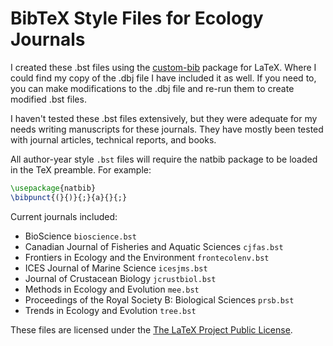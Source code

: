 # BibTeX Style Files for Ecology Journals

I created these .bst files using the [custom-bib] package for LaTeX. Where
I could find my copy of the .dbj file I have included it as well. If you need
to, you can make modifications to the .dbj file and re-run them to create
modified .bst files.

I haven't tested these .bst files extensively, but they were adequate for my
needs writing manuscripts for these journals. They have mostly been tested with
journal articles, technical reports, and books.

All author-year style `.bst` files will require the natbib package to be loaded in the TeX preamble. For example:

```tex
\usepackage{natbib}
\bibpunct{(}{)}{;}{a}{}{;}
```

Current journals included:
- BioScience `bioscience.bst`
- Canadian Journal of Fisheries and Aquatic Sciences `cjfas.bst`
- Frontiers in Ecology and the Environment `frontecolenv.bst`
- ICES Journal of Marine Science `icesjms.bst`
- Journal of Crustacean Biology `jcrustbiol.bst`
- Methods in Ecology and Evolution `mee.bst`
- Proceedings of the Royal Society B: Biological Sciences `prsb.bst`
- Trends in Ecology and Evolution `tree.bst`

These files are licensed under the [The LaTeX Project Public License].

[custom-bib]: http://www.ctan.org/tex-archive/macros/latex/contrib/custom-bib/
[The LaTeX Project Public License]: http://mirrors.rit.edu/CTAN/macros/latex/base/lppl.txt
